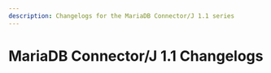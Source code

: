 ```yaml
---
description: Changelogs for the MariaDB Connector/J 1.1 series
---
```


# MariaDB Connector/J 1.1 Changelogs

